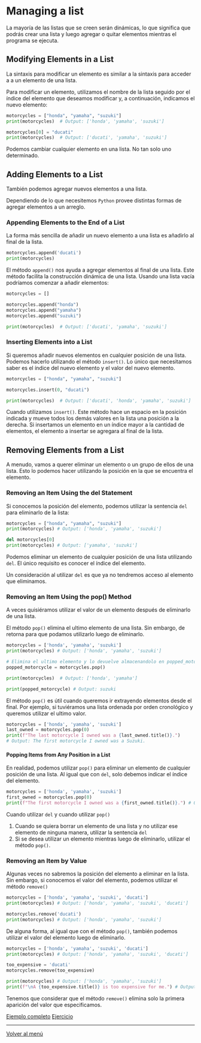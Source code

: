 # Managing a list

La mayoría de las listas que se creen serán dinámicas, lo que significa que podrás crear una lista y luego agregar o quitar elementos mientras el programa se ejecuta.

## Modifying Elements in a List

La sintaxis para modificar un elemento es similar a la sintaxis para acceder a
a un elemento de una lista.

Para modificar un elemento, utilizamos el nombre de la lista seguido por el índice del elemento que deseamos modificar y, a continuación, indicamos el nuevo elemento:

```python
motorcycles = ["honda", "yamaha", "suzuki"]
print(motorcycles)  # Output: ['honda', 'yamaha', 'suzuki']

motorcycles[0] = "ducati"
print(motorcycles)  # Output: ['ducati', 'yamaha', 'suzuki']
```

Podemos cambiar cualquier elemento en una lista. No tan solo uno determinado.

## Adding Elements to a List

También podemos agregar nuevos elementos a una lista.

Dependiendo de lo que necesitemos `Python` provee distintas formas de agregar elementos a un arreglo.

### Appending Elements to the End of a List

La forma más sencilla de añadir un nuevo elemento a una lista es añadirlo al final de la lista.

```python
motorcycles.append('ducati')
print(motorcycles)
```

El método `append()` nos ayuda a agregar elementos al final de una lista. Este método facilita la construcción dinámica de una lista. Usando una lista vacía podríamos comenzar a añadir elementos:

```python
motorcycles = []

motorcycles.append("honda")
motorcycles.append("yamaha")
motorcycles.append("suzuki")

print(motorcycles)  # Output: ['ducati', 'yamaha', 'suzuki']
```

### Inserting Elements into a List

Si queremos añadir nuevos elementos en cualquier posición de una lista. Podemos hacerlo utilizando el método `insert()`. Lo único que necesitamos saber es el índice del nuevo elemento y el valor del nuevo elemento.

```python
motorcycles = ["honda", "yamaha", "suzuki"]

motorcycles.insert(0, "ducati")

print(motorcycles)  # Output: ['ducati', 'honda', 'yamaha', 'suzuki']
```

Cuando utilizamos `insert()`. Este método hace un espacio en la posición indicada y mueve todos los demás valores en la lista una posición a la derecha. Si insertamos un elemento en un índice mayor a la cantidad de elementos, el elemento a insertar se agregara al final de la lista.

## Removing Elements from a List

A menudo, vamos a querer eliminar un elemento o un grupo de ellos de una lista. Esto lo podemos hacer utilizando la posición en la que se encuentra el elemento.

### Removing an Item Using the del Statement

Si conocemos la posición del elemento, podemos utilizar la sentencia `del` para eliminarlo de la lista:

```python
motorcycles = ["honda", "yamaha", "suzuki"]
print(motorcycles) # Output: ['honda', 'yamaha', 'suzuki']

del motorcycles[0]
print(motorcycles) # Output: ['yamaha', 'suzuki']
```

Podemos eliminar un elemento de cualquier posición de una lista utilizando `del`. El único requisito es conocer el índice del elemento.

Un consideración al utilizar `del` es que ya no tendremos acceso al elemento que eliminamos.

### Removing an Item Using the pop() Method

A veces quisiéramos utilizar el valor de un elemento después de eliminarlo de una lista.

El método `pop()` elimina el ultimo elemento de una lista. Sin embargo, de retorna para que podamos utilizarlo luego de eliminarlo.

```python
motorcycles = ['honda', 'yamaha', 'suzuki']
print(motorcycles) # Output: ['honda', 'yamaha', 'suzuki']

# Elimina el ultimo elemento y lo devuelve almacenandolo en popped_motorcycle
popped_motorcycle = motorcycles.pop()

print(motorcycles)  # Output: ['honda', 'yamaha']

print(popped_motorcycle) # Output: suzuki
```

El método `pop()` es útil cuando queremos ir extrayendo elementos desde el final. Por ejemplo, si tuviéramos una lista ordenada por orden cronológico y queremos utilizar el ultimo valor.

```python
motorcycles = ['honda', 'yamaha', 'suzuki']
last_owned = motorcycles.pop(0)
print(f"The last motorcycle I owned was a {last_owned.title()}.")
# Output: The first motorcycle I owned was a Suzuki.
```

#### Popping Items from Any Position in a List

En realidad, podemos utilizar `pop()` para eliminar un elemento de cualquier posición de una lista. Al igual que con `del`, solo debemos indicar el índice del elemento.

```python
motorcycles = ['honda', 'yamaha', 'suzuki']
first_owned = motorcycles.pop(0)
print(f"The first motorcycle I owned was a {first_owned.title()}.") # Output: The first motorcycle I owned was a Honda.
```

Cuando utilizar `del` y cuando utilizar `pop()`

1. Cuando se quiera borrar un elemento de una lista y no utilizar ese elemento de ninguna manera, utilizar la sentencia `del`
2. Si se desea utilizar un elemento mientras luego de eliminarlo, utilizar el método `pop()`.

### Removing an Item by Value

Algunas veces no sabremos la posición del elemento a eliminar en la lista. Sin embargo, si conocemos el valor del elemento, podemos utilizar el método `remove()`

```python
motorcycles = ['honda', 'yamaha', 'suzuki', 'ducati']
print(motorcycles) # Output: ['honda', 'yamaha', 'suzuki', 'ducati']

motorcycles.remove('ducati')
print(motorcycles) # Output: ['honda', 'yamaha', 'suzuki']
```

De alguna forma, al igual que con el método `pop()`, también podemos utilizar el valor del elemento luego de eliminarlo.

```python
motorcycles = ['honda', 'yamaha', 'suzuki', 'ducati']
print(motorcycles) # Output: ['honda', 'yamaha', 'suzuki', 'ducati']

too_expensive = 'ducati'
motorcycles.remove(too_expensive)

print(motorcycles) # Output: ['honda', 'yamaha', 'suzuki']
print(f"\nA {too_expensive.title()} is too expensive for me.") # Output: A Ducati is too expensive for me.
```

Tenemos que considerar que el método `remove()` elimina solo la primera aparición del valor que especificamos.

[Ejemplo completo](./xx-example-codes/0.6.1-managing-lists.py)
[Ejercicio](./xx-example-codes/0.6.2-managing-list-exercise.py)

---

[Volver al menú](./0.0-Learn-the-basics.md)
